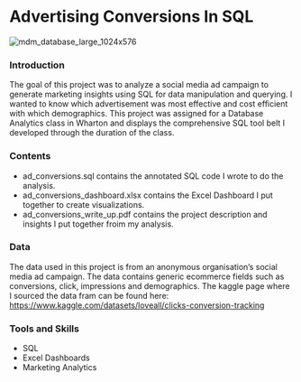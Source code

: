 # Advertising Conversions In SQL 

![mdm_database_large_1024x576](https://github.com/user-attachments/assets/5f950173-d203-4b8c-97b6-0bf61352c5d2)

### Introduction

The goal of this project was to analyze a social media ad campaign to generate marketing insights using SQL for data manipulation and querying. I wanted to know which advertisement was most effective and cost efficient with which demographics. This project was assigned for a Database Analytics class in Wharton and displays the comprehensive SQL tool belt I developed through the duration of the class. 

### Contents

- ad_conversions.sql contains the annotated SQL code I wrote to do the analysis.
- ad_conversions_dashboard.xlsx contains the Excel Dashboard I put together to create visualizations.
- ad_conversions_write_up.pdf contains the project description and insights I put together froim my analysis.

### Data

The data used in this project is from an anonymous organisation’s social media ad campaign. The data contains generic ecommerce fields such as conversions, click, impressions and demographics. The kaggle page where I sourced the data fram can be found here: https://www.kaggle.com/datasets/loveall/clicks-conversion-tracking

### Tools and Skills

- SQL
- Excel Dashboards
- Marketing Analytics
